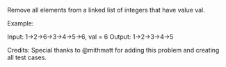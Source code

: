 Remove all elements from a linked list of integers that have value val.

Example:


Input:  1-&gt;2-&gt;6-&gt;3-&gt;4-&gt;5-&gt;6, val = 6
Output: 1-&gt;2-&gt;3-&gt;4-&gt;5

Credits:
Special thanks to @mithmatt&nbsp;for adding this problem and creating all test cases.

